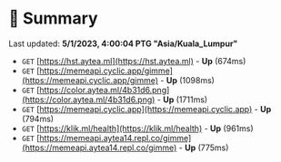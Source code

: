 # 📖 Summary
Last updated: **5/1/2023, 4:00:04 PTG "Asia/Kuala_Lumpur"**

- `GET` [https://hst.aytea.ml](https://hst.aytea.ml) - **Up** (674ms)
- `GET` [https://memeapi.cyclic.app/gimme](https://memeapi.cyclic.app/gimme) - **Up** (1098ms)
- `GET` [https://color.aytea.ml/4b31d6.png](https://color.aytea.ml/4b31d6.png) - **Up** (1711ms)
- `GET` [https://memeapi.cyclic.app](https://memeapi.cyclic.app) - **Up** (794ms)
- `GET` [https://klik.ml/health](https://klik.ml/health) - **Up** (961ms)
- `GET` [https://memeapi.aytea14.repl.co/gimme](https://memeapi.aytea14.repl.co/gimme) - **Up** (775ms)
